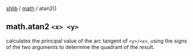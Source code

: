 [shlib][] / [math][] / atan2()

## math.atan2 `<x> <y>`

calculates the principal value of the arc tangent of `<y>/<x>`, using the signs of
the two arguments to determine the quadrant of the result.

[shlib]: http://github.com/major0/shlib "shlib"
[math]: __index__.md "math"
